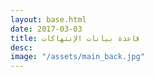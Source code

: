 ```yaml
---
layout: base.html
date: 2017-03-03
title: قاعدة بيانات الإنتهاكات
desc: 
image: "/assets/main_back.jpg"
---
```

